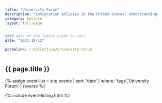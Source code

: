 ```yaml
---
title: "University Forum"
description: "Immigration policies in the United States: Understanding violence nation-wide and in Santa Cruz"
category: Lecture
layout: full-page


#### date of the latest event to sort
date: "2021-10-12"

permalink: /:collection/university-forum
---
```

<section id="main-content">
<div class="grid-container large">
<section class="heading">
<h2 class="underline">{{ page.title }}</h2>
</section>

<div class="events-card-list fade-out-siblings">
{% assign event-list = site.events | sort: 'date' | where: 'tags','University Forum' | reverse %}

{% include event-listing.html %}
